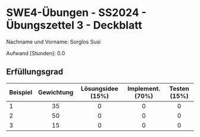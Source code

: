 # **SWE4-Übungen - SS2024 - Übungszettel 3 - Deckblatt**

Nachname und Vorname: Sorglos Susi

Aufwand [Stunden]:    0.0

## **Erfüllungsgrad**

| Beispiel  | Gewichtung  | Lösungsidee (15%) | Implement. (70%) | Testen (15%)    |
| --------- | :---------: | :---------------: | :--------------: | :-------------: |
| 1         | 35          | 0                 | 0                | 0               |
| 2         | 50          | 0                 | 0                | 0               |
| 3         | 15          | 0                 | 0                | 0               |
